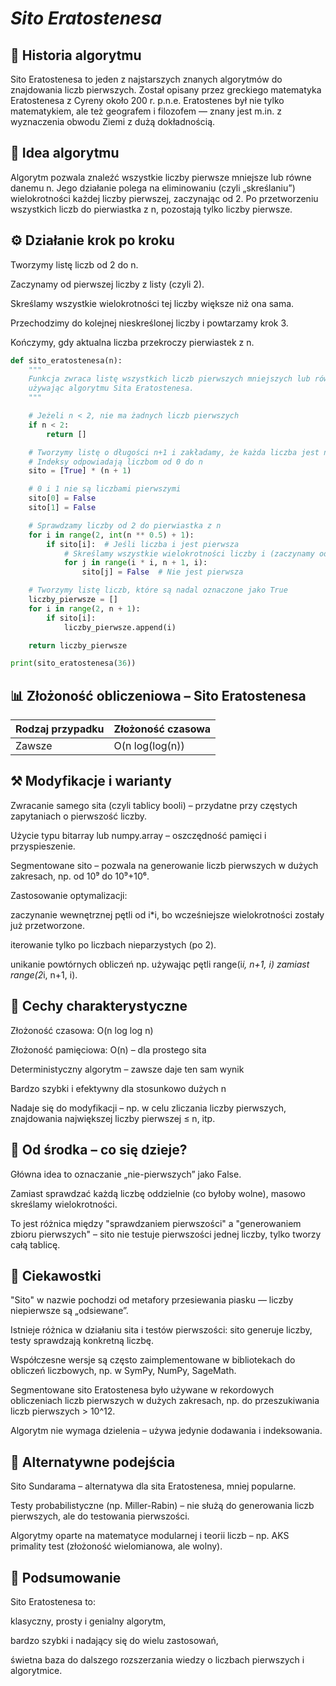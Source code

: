 # *Sito Eratostenesa* #
## **📜 Historia algorytmu** ##
Sito Eratostenesa to jeden z najstarszych znanych algorytmów do znajdowania liczb pierwszych. Został opisany przez greckiego matematyka Eratostenesa z Cyreny około 200 r. p.n.e. Eratostenes był nie tylko matematykiem, ale też geografem i filozofem — znany jest m.in. z wyznaczenia obwodu Ziemi z dużą dokładnością.

## **🧠 Idea algorytmu** ##
Algorytm pozwala znaleźć wszystkie liczby pierwsze mniejsze lub równe danemu n. Jego działanie polega na eliminowaniu (czyli „skreślaniu”) wielokrotności każdej liczby pierwszej, zaczynając od 2. Po przetworzeniu wszystkich liczb do pierwiastka z n, pozostają tylko liczby pierwsze.

## **⚙️ Działanie krok po kroku** ##
Tworzymy listę liczb od 2 do n.

Zaczynamy od pierwszej liczby z listy (czyli 2).

Skreślamy wszystkie wielokrotności tej liczby większe niż ona sama.

Przechodzimy do kolejnej nieskreślonej liczby i powtarzamy krok 3.

Kończymy, gdy aktualna liczba przekroczy pierwiastek z n.

```python
def sito_eratostenesa(n):
    """
    Funkcja zwraca listę wszystkich liczb pierwszych mniejszych lub równych n,
    używając algorytmu Sita Eratostenesa.
    """

    # Jeżeli n < 2, nie ma żadnych liczb pierwszych
    if n < 2:
        return []

    # Tworzymy listę o długości n+1 i zakładamy, że każda liczba jest na początku pierwsza (True)
    # Indeksy odpowiadają liczbom od 0 do n
    sito = [True] * (n + 1)

    # 0 i 1 nie są liczbami pierwszymi
    sito[0] = False
    sito[1] = False

    # Sprawdzamy liczby od 2 do pierwiastka z n
    for i in range(2, int(n ** 0.5) + 1):
        if sito[i]:  # Jeśli liczba i jest pierwsza
            # Skreślamy wszystkie wielokrotności liczby i (zaczynamy od i*i)
            for j in range(i * i, n + 1, i):
                sito[j] = False  # Nie jest pierwsza

    # Tworzymy listę liczb, które są nadal oznaczone jako True
    liczby_pierwsze = []
    for i in range(2, n + 1):
        if sito[i]:
            liczby_pierwsze.append(i)

    return liczby_pierwsze

print(sito_eratostenesa(36))
```

## 📊 Złożoność obliczeniowa – Sito Eratostenesa ##

| Rodzaj przypadku | Złożoność czasowa |
|------------------|-------------------|
| Zawsze           | O(n log(log(n))    |

## **⚒️ Modyfikacje i warianty** ##
Zwracanie samego sita (czyli tablicy booli) – przydatne przy częstych zapytaniach o pierwszość liczby.

Użycie typu bitarray lub numpy.array – oszczędność pamięci i przyspieszenie.

Segmentowane sito – pozwala na generowanie liczb pierwszych w dużych zakresach, np. od 10⁹ do 10⁹+10⁶.

Zastosowanie optymalizacji:

zaczynanie wewnętrznej pętli od i*i, bo wcześniejsze wielokrotności zostały już przetworzone.

iterowanie tylko po liczbach nieparzystych (po 2).

unikanie powtórnych obliczeń np. używając pętli range(i*i, n+1, i) zamiast range(2*i, n+1, i).

## **🧬 Cechy charakterystyczne** ##
Złożoność czasowa: O(n log log n)

Złożoność pamięciowa: O(n) – dla prostego sita

Deterministyczny algorytm – zawsze daje ten sam wynik

Bardzo szybki i efektywny dla stosunkowo dużych n

Nadaje się do modyfikacji – np. w celu zliczania liczby pierwszych, znajdowania największej liczby pierwszej ≤ n, itp.

## **🧪 Od środka – co się dzieje?** ##
Główna idea to oznaczanie „nie-pierwszych” jako False.

Zamiast sprawdzać każdą liczbę oddzielnie (co byłoby wolne), masowo skreślamy wielokrotności.

To jest różnica między "sprawdzaniem pierwszości" a "generowaniem zbioru pierwszych" – sito nie testuje pierwszości jednej liczby, tylko tworzy całą tablicę.

## **🤔 Ciekawostki** ##
"Sito" w nazwie pochodzi od metafory przesiewania piasku — liczby niepierwsze są „odsiewane”.

Istnieje różnica w działaniu sita i testów pierwszości: sito generuje liczby, testy sprawdzają konkretną liczbę.

Współczesne wersje są często zaimplementowane w bibliotekach do obliczeń liczbowych, np. w SymPy, NumPy, SageMath.

Segmentowane sito Eratostenesa było używane w rekordowych obliczeniach liczb pierwszych w dużych zakresach, np. do przeszukiwania liczb pierwszych > 10^12.

Algorytm nie wymaga dzielenia – używa jedynie dodawania i indeksowania.

## **🔄 Alternatywne podejścia** ##
Sito Sundarama – alternatywa dla sita Eratostenesa, mniej popularne.

Testy probabilistyczne (np. Miller-Rabin) – nie służą do generowania liczb pierwszych, ale do testowania pierwszości.

Algorytmy oparte na matematyce modularnej i teorii liczb – np. AKS primality test (złożoność wielomianowa, ale wolny).

## **🧠 Podsumowanie** ##
Sito Eratostenesa to:

klasyczny, prosty i genialny algorytm,

bardzo szybki i nadający się do wielu zastosowań,

świetna baza do dalszego rozszerzania wiedzy o liczbach pierwszych i algorytmice.